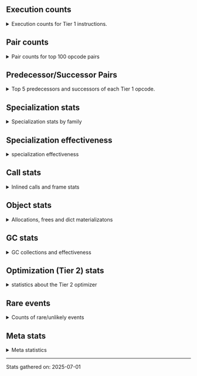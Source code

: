 ## Execution counts

<details>
<summary> Execution counts for Tier 1 instructions. </summary>


The "miss ratio" column shows the percentage of times the instruction
executed that it deoptimized. When this happens, the base unspecialized
instruction is not counted.

<table>
<thead>
<tr>
<th align="left">Name</th>
<th align="right">Base Count</th>
<th align="right">Head Count</th>
<th align="right">Change</th>
</tr>
</thead>
<tbody>
<tr>
<td align="left">NOT_TAKEN</td>
<td align="right">684,080</td>
<td align="right">1,743,820</td>
<td align="right">154.9%</td>
</tr>
<tr>
<td align="left">JUMP_FORWARD</td>
<td align="right">3,164,220</td>
<td align="right">731,820</td>
<td align="right">-76.9%</td>
</tr>
<tr>
<td align="left">UNARY_NOT</td>
<td align="right">4,115,980</td>
<td align="right">1,819,540</td>
<td align="right">-55.8%</td>
</tr>
<tr>
<td align="left">POP_TOP</td>
<td align="right">17,591,160</td>
<td align="right">8,952,660</td>
<td align="right">-49.1%</td>
</tr>
<tr>
<td align="left">CALL_ISINSTANCE</td>
<td align="right">4,673,940</td>
<td align="right">2,579,540</td>
<td align="right">-44.8%</td>
</tr>
<tr>
<td align="left">LOAD_GLOBAL_BUILTIN</td>
<td align="right">9,348,660</td>
<td align="right">5,159,860</td>
<td align="right">-44.8%</td>
</tr>
<tr>
<td align="left">LOAD_SUPER_ATTR_METHOD</td>
<td align="right">4,674,580</td>
<td align="right">2,580,180</td>
<td align="right">-44.8%</td>
</tr>
<tr>
<td align="left">COPY_FREE_VARS</td>
<td align="right">4,674,780</td>
<td align="right">2,580,320</td>
<td align="right">-44.8%</td>
</tr>
<tr>
<td align="left">LOAD_DEREF</td>
<td align="right">4,674,800</td>
<td align="right">2,580,400</td>
<td align="right">-44.8%</td>
</tr>
<tr>
<td align="left">LOAD_FAST</td>
<td align="right">5,930,240</td>
<td align="right">3,748,300</td>
<td align="right">-36.8%</td>
</tr>
<tr>
<td align="left">POP_JUMP_IF_TRUE</td>
<td align="right">6,144,900</td>
<td align="right">3,929,680</td>
<td align="right">-36.0%</td>
</tr>
<tr>
<td align="left">LOAD_ATTR_METHOD_WITH_VALUES</td>
<td align="right">31,853,320</td>
<td align="right">20,643,160</td>
<td align="right">-35.2%</td>
</tr>
<tr>
<td align="left">TO_BOOL_BOOL</td>
<td align="right">32,538,960</td>
<td align="right">21,319,140</td>
<td align="right">-34.5%</td>
</tr>
<tr>
<td align="left">LOAD_CONST</td>
<td align="right">30,465,860</td>
<td align="right">20,022,420</td>
<td align="right">-34.3%</td>
</tr>
<tr>
<td align="left">CALL_PY_EXACT_ARGS</td>
<td align="right">37,439,380</td>
<td align="right">24,648,140</td>
<td align="right">-34.2%</td>
</tr>
<tr>
<td align="left">RESUME_CHECK</td>
<td align="right">37,388,400</td>
<td align="right">24,625,800</td>
<td align="right">-34.1%</td>
</tr>
<tr>
<td align="left">LOAD_FAST_BORROW_LOAD_FAST_BORROW</td>
<td align="right">20,139,020</td>
<td align="right">13,314,360</td>
<td align="right">-33.9%</td>
</tr>
<tr>
<td align="left">LOAD_ATTR_INSTANCE_VALUE</td>
<td align="right">71,903,260</td>
<td align="right">50,410,240</td>
<td align="right">-29.9%</td>
</tr>
<tr>
<td align="left">COPY</td>
<td align="right">14,627,860</td>
<td align="right">10,325,300</td>
<td align="right">-29.4%</td>
</tr>
<tr>
<td align="left">POP_JUMP_IF_FALSE</td>
<td align="right">34,046,620</td>
<td align="right">24,200,920</td>
<td align="right">-28.9%</td>
</tr>
<tr>
<td align="left">LOAD_FAST_BORROW</td>
<td align="right">180,682,760</td>
<td align="right">128,945,580</td>
<td align="right">-28.6%</td>
</tr>
<tr>
<td align="left">JUMP_BACKWARD_JIT</td>
<td align="right">860,320</td>
<td align="right">1,106,060</td>
<td align="right">28.6%</td>
</tr>
<tr>
<td align="left">STORE_ATTR_INSTANCE_VALUE</td>
<td align="right">47,940,560</td>
<td align="right">34,987,820</td>
<td align="right">-27.0%</td>
</tr>
<tr>
<td align="left">POP_JUMP_IF_NOT_NONE</td>
<td align="right">20,897,480</td>
<td align="right">15,374,480</td>
<td align="right">-26.4%</td>
</tr>
<tr>
<td align="left">POP_JUMP_IF_NONE</td>
<td align="right">3,270,220</td>
<td align="right">2,507,500</td>
<td align="right">-23.3%</td>
</tr>
<tr>
<td align="left">STORE_FAST</td>
<td align="right">39,430,220</td>
<td align="right">30,284,560</td>
<td align="right">-23.2%</td>
</tr>
<tr>
<td align="left">LOAD_GLOBAL_MODULE</td>
<td align="right">22,055,700</td>
<td align="right">18,682,580</td>
<td align="right">-15.3%</td>
</tr>
<tr>
<td align="left">COMPARE_OP_INT</td>
<td align="right">8,719,300</td>
<td align="right">7,456,180</td>
<td align="right">-14.5%</td>
</tr>
<tr>
<td align="left">RETURN_VALUE</td>
<td align="right">52,472,340</td>
<td align="right">45,038,100</td>
<td align="right">-14.2%</td>
</tr>
<tr>
<td align="left">STORE_SUBSCR_LIST_INT</td>
<td align="right">361,260</td>
<td align="right">342,620</td>
<td align="right">-5.2%</td>
</tr>
<tr>
<td align="left">BINARY_OP_SUBSCR_LIST_INT</td>
<td align="right">5,105,360</td>
<td align="right">4,937,760</td>
<td align="right">-3.3%</td>
</tr>
<tr>
<td align="left">BINARY_OP_ADD_INT</td>
<td align="right">5,722,320</td>
<td align="right">5,536,080</td>
<td align="right">-3.3%</td>
</tr>
<tr>
<td align="left">LOAD_SMALL_INT</td>
<td align="right">12,387,820</td>
<td align="right">12,182,940</td>
<td align="right">-1.7%</td>
</tr>
<tr>
<td align="left">SWAP</td>
<td align="right">6,046,680</td>
<td align="right">5,962,880</td>
<td align="right">-1.4%</td>
</tr>
<tr>
<td align="left">BINARY_OP_SUBTRACT_INT</td>
<td align="right">1,560,540</td>
<td align="right">1,541,900</td>
<td align="right">-1.2%</td>
</tr>
<tr>
<td align="left">ENTER_EXECUTOR</td>
<td align="right">13,204,060</td>
<td align="right">13,345,360</td>
<td align="right">1.1%</td>
</tr>
<tr>
<td align="left">BINARY_OP_EXTEND</td>
<td align="right">1,798,880</td>
<td align="right">1,798,880</td>
<td align="right">0.0%</td>
</tr>
<tr>
<td align="left">NOP</td>
<td align="right">1,394,340</td>
<td align="right">1,394,340</td>
<td align="right">0.0%</td>
</tr>
<tr>
<td align="left">BINARY_OP</td>
<td align="right">1,202,120</td>
<td align="right">1,202,120</td>
<td align="right">0.0%</td>
</tr>
<tr>
<td align="left">FOR_ITER_RANGE</td>
<td align="right">361,500</td>
<td align="right">361,500</td>
<td align="right">0.0%</td>
</tr>
<tr>
<td align="left">POP_ITER</td>
<td align="right">279,480</td>
<td align="right">279,480</td>
<td align="right">0.0%</td>
</tr>
<tr>
<td align="left">GET_ITER</td>
<td align="right">279,420</td>
<td align="right">279,420</td>
<td align="right">0.0%</td>
</tr>
<tr>
<td align="left">LOAD_FAST_LOAD_FAST</td>
<td align="right">279,300</td>
<td align="right">279,300</td>
<td align="right">0.0%</td>
</tr>
<tr>
<td align="left">STORE_ATTR</td>
<td align="right">4,880</td>
<td align="right">4,880</td>
<td align="right">0.0%</td>
</tr>
<tr>
<td align="left">LOAD_ATTR</td>
<td align="right">4,100</td>
<td align="right">4,100</td>
<td align="right">0.0%</td>
</tr>
<tr>
<td align="left">LOAD_GLOBAL</td>
<td align="right">3,760</td>
<td align="right">3,760</td>
<td align="right">0.0%</td>
</tr>
<tr>
<td align="left">CALL</td>
<td align="right">3,560</td>
<td align="right">3,560</td>
<td align="right">0.0%</td>
</tr>
<tr>
<td align="left">EXIT_INIT_CHECK</td>
<td align="right">2,600</td>
<td align="right">2,600</td>
<td align="right">0.0%</td>
</tr>
<tr>
<td align="left">CALL_ALLOC_AND_ENTER_INIT</td>
<td align="right">2,600</td>
<td align="right">2,600</td>
<td align="right">0.0%</td>
</tr>
<tr>
<td align="left">BUILD_LIST</td>
<td align="right">960</td>
<td align="right">960</td>
<td align="right">0.0%</td>
</tr>
<tr>
<td align="left">RESUME</td>
<td align="right">860</td>
<td align="right">860</td>
<td align="right">0.0%</td>
</tr>
<tr>
<td align="left">TO_BOOL</td>
<td align="right">720</td>
<td align="right">720</td>
<td align="right">0.0%</td>
</tr>
<tr>
<td align="left">INTERPRETER_EXIT</td>
<td align="right">640</td>
<td align="right">640</td>
<td align="right">0.0%</td>
</tr>
<tr>
<td align="left">PUSH_NULL</td>
<td align="right">540</td>
<td align="right">540</td>
<td align="right">0.0%</td>
</tr>
<tr>
<td align="left">COMPARE_OP</td>
<td align="right">440</td>
<td align="right">440</td>
<td align="right">0.0%</td>
</tr>
<tr>
<td align="left">EXTENDED_ARG</td>
<td align="right">360</td>
<td align="right">360</td>
<td align="right">0.0%</td>
</tr>
<tr>
<td align="left">LOAD_SUPER_ATTR</td>
<td align="right">320</td>
<td align="right">320</td>
<td align="right">0.0%</td>
</tr>
<tr>
<td align="left">CALL_NON_PY_GENERAL</td>
<td align="right">300</td>
<td align="right">300</td>
<td align="right">0.0%</td>
</tr>
<tr>
<td align="left">FOR_ITER</td>
<td align="right">200</td>
<td align="right">200</td>
<td align="right">0.0%</td>
</tr>
<tr>
<td align="left">JUMP_BACKWARD</td>
<td align="right">140</td>
<td align="right">140</td>
<td align="right">0.0%</td>
</tr>
<tr>
<td align="left">CALL_BUILTIN_CLASS</td>
<td align="right">140</td>
<td align="right">140</td>
<td align="right">0.0%</td>
</tr>
<tr>
<td align="left">BUILD_TUPLE</td>
<td align="right">120</td>
<td align="right">120</td>
<td align="right">0.0%</td>
</tr>
<tr>
<td align="left">LOAD_ATTR_MODULE</td>
<td align="right">120</td>
<td align="right">120</td>
<td align="right">0.0%</td>
</tr>
<tr>
<td align="left">STORE_SUBSCR</td>
<td align="right">80</td>
<td align="right">80</td>
<td align="right">0.0%</td>
</tr>
<tr>
<td align="left">LOAD_ATTR_METHOD_NO_DICT</td>
<td align="right">80</td>
<td align="right">80</td>
<td align="right">0.0%</td>
</tr>
<tr>
<td align="left">CALL_FUNCTION_EX</td>
<td align="right">60</td>
<td align="right">60</td>
<td align="right">0.0%</td>
</tr>
<tr>
<td align="left">MAKE_FUNCTION</td>
<td align="right">60</td>
<td align="right">60</td>
<td align="right">0.0%</td>
</tr>
<tr>
<td align="left">IS_OP</td>
<td align="right">60</td>
<td align="right">60</td>
<td align="right">0.0%</td>
</tr>
<tr>
<td align="left">MAKE_CELL</td>
<td align="right">60</td>
<td align="right">60</td>
<td align="right">0.0%</td>
</tr>
<tr>
<td align="left">SET_FUNCTION_ATTRIBUTE</td>
<td align="right">60</td>
<td align="right">60</td>
<td align="right">0.0%</td>
</tr>
<tr>
<td align="left">STORE_DEREF</td>
<td align="right">60</td>
<td align="right">60</td>
<td align="right">0.0%</td>
</tr>
<tr>
<td align="left">STORE_FAST_STORE_FAST</td>
<td align="right">60</td>
<td align="right">60</td>
<td align="right">0.0%</td>
</tr>
<tr>
<td align="left">UNPACK_SEQUENCE</td>
<td align="right">40</td>
<td align="right">40</td>
<td align="right">0.0%</td>
</tr>
<tr>
<td align="left">BINARY_OP_SUBSCR_TUPLE_INT</td>
<td align="right">40</td>
<td align="right">40</td>
<td align="right">0.0%</td>
</tr>
<tr>
<td align="left">BINARY_OP_SUBTRACT_FLOAT</td>
<td align="right">40</td>
<td align="right">40</td>
<td align="right">0.0%</td>
</tr>
<tr>
<td align="left">CALL_METHOD_DESCRIPTOR_NOARGS</td>
<td align="right">40</td>
<td align="right">40</td>
<td align="right">0.0%</td>
</tr>
<tr>
<td align="left">CALL_METHOD_DESCRIPTOR_O</td>
<td align="right">40</td>
<td align="right">40</td>
<td align="right">0.0%</td>
</tr>
<tr>
<td align="left">CALL_PY_GENERAL</td>
<td align="right">40</td>
<td align="right">40</td>
<td align="right">0.0%</td>
</tr>
<tr>
<td align="left">UNPACK_SEQUENCE_TWO_TUPLE</td>
<td align="right">40</td>
<td align="right">40</td>
<td align="right">0.0%</td>
</tr>
</tbody>
</table>


</details>

## Pair counts

<details>
<summary> Pair counts for top 100 opcode pairs </summary>


Pairs of specialized operations that deoptimize and are then followed by
the corresponding unspecialized instruction are not counted as pairs.

Not included in comparative output.


</details>

## Predecessor/Successor Pairs

<details>
<summary> Top 5 predecessors and successors of each Tier 1 opcode. </summary>


This does not include the unspecialized instructions that occur after a
specialized instruction deoptimizes.

Not included in comparative output.


</details>

## Specialization stats

<details>
<summary> Specialization stats by family </summary>

### BINARY_OP

<details>
<summary> specialization stats for BINARY_OP family </summary>

<table>
<thead>
<tr>
<th align="left">Kind</th>
<th align="right">Base Count</th>
<th align="right">Base Ratio</th>
<th align="right">Head Count</th>
<th align="right">Head Ratio</th>
<th align="right">Change</th>
</tr>
</thead>
<tbody>
<tr>
<td align="left">
deferred
<details>
<summary>ⓘ</summary>

Lists the number of "deferred" (i.e. not specialized) instructions executed.
</details>
</td>
<td align="right">1,201,100</td>
<td align="right">5.3%</td>
<td align="right">1,201,100</td>
<td align="right">5.3%</td>
<td align="right">0.0%</td>
</tr>
<tr>
<td align="left">
hit
<details>
<summary>ⓘ</summary>

Specialized instructions that complete.
</details>
</td>
<td align="right">21,581,580</td>
<td align="right">94.7%</td>
<td align="right">21,581,580</td>
<td align="right">94.7%</td>
<td align="right">0.0%</td>
</tr>
</tbody>
</table>

<table>
<thead>
<tr>
<th align="left">Success</th>
<th align="right">Base Count</th>
<th align="right">Base Ratio</th>
<th align="right">Head Count</th>
<th align="right">Head Ratio</th>
<th align="right">Change</th>
</tr>
</thead>
<tbody>
<tr>
<td align="left">Success</td>
<td align="right">260</td>
<td align="right">25.5%</td>
<td align="right">260</td>
<td align="right">25.5%</td>
<td align="right">0.0%</td>
</tr>
<tr>
<td align="left">Failure</td>
<td align="right">760</td>
<td align="right">74.5%</td>
<td align="right">760</td>
<td align="right">74.5%</td>
<td align="right">0.0%</td>
</tr>
</tbody>
</table>

<table>
<thead>
<tr>
<th align="left">Failure kind</th>
<th align="right">Base Count</th>
<th align="right">Base Ratio</th>
<th align="right">Head Count</th>
<th align="right">Head Ratio</th>
<th align="right">Change</th>
</tr>
</thead>
<tbody>
<tr>
<td align="left">floor divide</td>
<td align="right">680</td>
<td align="right">89.5%</td>
<td align="right">680</td>
<td align="right">89.5%</td>
<td align="right">0.0%</td>
</tr>
<tr>
<td align="left">multiply different types</td>
<td align="right">80</td>
<td align="right">10.5%</td>
<td align="right">80</td>
<td align="right">10.5%</td>
<td align="right">0.0%</td>
</tr>
</tbody>
</table>


</details>

### CALL

<details>
<summary> specialization stats for CALL family </summary>

<table>
<thead>
<tr>
<th align="left">Kind</th>
<th align="right">Base Count</th>
<th align="right">Base Ratio</th>
<th align="right">Head Count</th>
<th align="right">Head Ratio</th>
<th align="right">Change</th>
</tr>
</thead>
<tbody>
<tr>
<td align="left">
miss
<details>
<summary>ⓘ</summary>

Specialized instructions that deopt.
</details>
</td>
<td align="right">2,888,780</td>
<td align="right">3.9%</td>
<td align="right">1,377,220</td>
<td align="right">1.9%</td>
<td align="right">-52.3%</td>
</tr>
<tr>
<td align="left">
deferred
<details>
<summary>ⓘ</summary>

Lists the number of "deferred" (i.e. not specialized) instructions executed.
</details>
</td>
<td align="right">2,836,060</td>
<td align="right">3.9%</td>
<td align="right">1,353,020</td>
<td align="right">1.8%</td>
<td align="right">-52.3%</td>
</tr>
<tr>
<td align="left">
hit
<details>
<summary>ⓘ</summary>

Specialized instructions that complete.
</details>
</td>
<td align="right">70,712,380</td>
<td align="right">96.1%</td>
<td align="right">72,195,420</td>
<td align="right">98.1%</td>
<td align="right">2.1%</td>
</tr>
</tbody>
</table>

<table>
<thead>
<tr>
<th align="left">Success</th>
<th align="right">Base Count</th>
<th align="right">Base Ratio</th>
<th align="right">Head Count</th>
<th align="right">Head Ratio</th>
<th align="right">Change</th>
</tr>
</thead>
<tbody>
<tr>
<td align="left">Success</td>
<td align="right">56,280</td>
<td align="right">100.0%</td>
<td align="right">27,760</td>
<td align="right">100.0%</td>
<td align="right">-50.7%</td>
</tr>
<tr>
<td align="left">Failure</td>
<td align="right">0</td>
<td align="right">0.0%</td>
<td align="right">0</td>
<td align="right">0.0%</td>
<td align="right"></td>
</tr>
</tbody>
</table>


</details>

### COMPARE_OP

<details>
<summary> specialization stats for COMPARE_OP family </summary>

<table>
<thead>
<tr>
<th align="left">Kind</th>
<th align="right">Base Count</th>
<th align="right">Base Ratio</th>
<th align="right">Head Count</th>
<th align="right">Head Ratio</th>
<th align="right">Change</th>
</tr>
</thead>
<tbody>
<tr>
<td align="left">
deferred
<details>
<summary>ⓘ</summary>

Lists the number of "deferred" (i.e. not specialized) instructions executed.
</details>
</td>
<td align="right">220</td>
<td align="right">0.0%</td>
<td align="right">220</td>
<td align="right">0.0%</td>
<td align="right">0.0%</td>
</tr>
<tr>
<td align="left">
hit
<details>
<summary>ⓘ</summary>

Specialized instructions that complete.
</details>
</td>
<td align="right">10,599,560</td>
<td align="right">100.0%</td>
<td align="right">10,599,560</td>
<td align="right">100.0%</td>
<td align="right">0.0%</td>
</tr>
</tbody>
</table>

<table>
<thead>
<tr>
<th align="left">Success</th>
<th align="right">Base Count</th>
<th align="right">Base Ratio</th>
<th align="right">Head Count</th>
<th align="right">Head Ratio</th>
<th align="right">Change</th>
</tr>
</thead>
<tbody>
<tr>
<td align="left">Success</td>
<td align="right">220</td>
<td align="right">100.0%</td>
<td align="right">220</td>
<td align="right">100.0%</td>
<td align="right">0.0%</td>
</tr>
<tr>
<td align="left">Failure</td>
<td align="right">0</td>
<td align="right">0.0%</td>
<td align="right">0</td>
<td align="right">0.0%</td>
<td align="right"></td>
</tr>
</tbody>
</table>


</details>

### FOR_ITER

<details>
<summary> specialization stats for FOR_ITER family </summary>

<table>
<thead>
<tr>
<th align="left">Kind</th>
<th align="right">Base Count</th>
<th align="right">Base Ratio</th>
<th align="right">Head Count</th>
<th align="right">Head Ratio</th>
<th align="right">Change</th>
</tr>
</thead>
<tbody>
<tr>
<td align="left">
deferred
<details>
<summary>ⓘ</summary>

Lists the number of "deferred" (i.e. not specialized) instructions executed.
</details>
</td>
<td align="right">120</td>
<td align="right">0.0%</td>
<td align="right">120</td>
<td align="right">0.0%</td>
<td align="right">0.0%</td>
</tr>
<tr>
<td align="left">
hit
<details>
<summary>ⓘ</summary>

Specialized instructions that complete.
</details>
</td>
<td align="right">361,500</td>
<td align="right">99.9%</td>
<td align="right">361,500</td>
<td align="right">99.9%</td>
<td align="right">0.0%</td>
</tr>
</tbody>
</table>

<table>
<thead>
<tr>
<th align="left">Success</th>
<th align="right">Base Count</th>
<th align="right">Base Ratio</th>
<th align="right">Head Count</th>
<th align="right">Head Ratio</th>
<th align="right">Change</th>
</tr>
</thead>
<tbody>
<tr>
<td align="left">Success</td>
<td align="right">60</td>
<td align="right">75.0%</td>
<td align="right">60</td>
<td align="right">75.0%</td>
<td align="right">0.0%</td>
</tr>
<tr>
<td align="left">Failure</td>
<td align="right">20</td>
<td align="right">25.0%</td>
<td align="right">20</td>
<td align="right">25.0%</td>
<td align="right">0.0%</td>
</tr>
</tbody>
</table>

<table>
<thead>
<tr>
<th align="left">Failure kind</th>
<th align="right">Base Count</th>
<th align="right">Base Ratio</th>
<th align="right">Head Count</th>
<th align="right">Head Ratio</th>
<th align="right">Change</th>
</tr>
</thead>
<tbody>
<tr>
<td align="left">dict values</td>
<td align="right">20</td>
<td align="right">100.0%</td>
<td align="right">20</td>
<td align="right">100.0%</td>
<td align="right">0.0%</td>
</tr>
</tbody>
</table>


</details>

### GET_ITER

<details>
<summary> specialization stats for GET_ITER family </summary>

<table>
<thead>
<tr>
<th align="left">Failure kind</th>
<th align="right">Base Count</th>
<th align="right">Base Ratio</th>
<th align="right">Head Count</th>
<th align="right">Head Ratio</th>
<th align="right">Change</th>
</tr>
</thead>
<tbody>
<tr>
<td align="left">other</td>
<td align="right">279,420</td>
<td align="right">279,420 / 0 !!</td>
<td align="right">279,420</td>
<td align="right">279,420 / 0 !!</td>
<td align="right">0.0%</td>
</tr>
</tbody>
</table>


</details>

### LOAD_ATTR

<details>
<summary> specialization stats for LOAD_ATTR family </summary>

<table>
<thead>
<tr>
<th align="left">Kind</th>
<th align="right">Base Count</th>
<th align="right">Base Ratio</th>
<th align="right">Head Count</th>
<th align="right">Head Ratio</th>
<th align="right">Change</th>
</tr>
</thead>
<tbody>
<tr>
<td align="left">
miss
<details>
<summary>ⓘ</summary>

Specialized instructions that deopt.
</details>
</td>
<td align="right">29,081,840</td>
<td align="right">19.2%</td>
<td align="right">16,333,880</td>
<td align="right">11.7%</td>
<td align="right">-43.8%</td>
</tr>
<tr>
<td align="left">
hit
<details>
<summary>ⓘ</summary>

Specialized instructions that complete.
</details>
</td>
<td align="right">122,223,580</td>
<td align="right">80.8%</td>
<td align="right">123,076,900</td>
<td align="right">88.3%</td>
<td align="right">0.7%</td>
</tr>
<tr>
<td align="left">
deferred
<details>
<summary>ⓘ</summary>

Lists the number of "deferred" (i.e. not specialized) instructions executed.
</details>
</td>
<td align="right">2,080</td>
<td align="right">0.0%</td>
<td align="right">2,080</td>
<td align="right">0.0%</td>
<td align="right">0.0%</td>
</tr>
</tbody>
</table>

<table>
<thead>
<tr>
<th align="left">Success</th>
<th align="right">Base Count</th>
<th align="right">Base Ratio</th>
<th align="right">Head Count</th>
<th align="right">Head Ratio</th>
<th align="right">Change</th>
</tr>
</thead>
<tbody>
<tr>
<td align="left">Success</td>
<td align="right">550,520</td>
<td align="right">100.0%</td>
<td align="right">310,020</td>
<td align="right">100.0%</td>
<td align="right">-43.7%</td>
</tr>
<tr>
<td align="left">Failure</td>
<td align="right">20</td>
<td align="right">0.0%</td>
<td align="right">20</td>
<td align="right">0.0%</td>
<td align="right">0.0%</td>
</tr>
</tbody>
</table>


</details>

### LOAD_GLOBAL

<details>
<summary> specialization stats for LOAD_GLOBAL family </summary>

<table>
<thead>
<tr>
<th align="left">Kind</th>
<th align="right">Base Count</th>
<th align="right">Base Ratio</th>
<th align="right">Head Count</th>
<th align="right">Head Ratio</th>
<th align="right">Change</th>
</tr>
</thead>
<tbody>
<tr>
<td align="left">
hit
<details>
<summary>ⓘ</summary>

Specialized instructions that complete.
</details>
</td>
<td align="right">31,404,360</td>
<td align="right">100.0%</td>
<td align="right">23,842,440</td>
<td align="right">100.0%</td>
<td align="right">-24.1%</td>
</tr>
<tr>
<td align="left">
deferred
<details>
<summary>ⓘ</summary>

Lists the number of "deferred" (i.e. not specialized) instructions executed.
</details>
</td>
<td align="right">1,880</td>
<td align="right">0.0%</td>
<td align="right">1,880</td>
<td align="right">0.0%</td>
<td align="right">0.0%</td>
</tr>
</tbody>
</table>

<table>
<thead>
<tr>
<th align="left">Success</th>
<th align="right">Base Count</th>
<th align="right">Base Ratio</th>
<th align="right">Head Count</th>
<th align="right">Head Ratio</th>
<th align="right">Change</th>
</tr>
</thead>
<tbody>
<tr>
<td align="left">Success</td>
<td align="right">1,880</td>
<td align="right">100.0%</td>
<td align="right">1,880</td>
<td align="right">100.0%</td>
<td align="right">0.0%</td>
</tr>
<tr>
<td align="left">Failure</td>
<td align="right">0</td>
<td align="right">0.0%</td>
<td align="right">0</td>
<td align="right">0.0%</td>
<td align="right"></td>
</tr>
</tbody>
</table>


</details>

### LOAD_SUPER_ATTR

<details>
<summary> specialization stats for LOAD_SUPER_ATTR family </summary>

<table>
<thead>
<tr>
<th align="left">Kind</th>
<th align="right">Base Count</th>
<th align="right">Base Ratio</th>
<th align="right">Head Count</th>
<th align="right">Head Ratio</th>
<th align="right">Change</th>
</tr>
</thead>
<tbody>
<tr>
<td align="left">
deferred
<details>
<summary>ⓘ</summary>

Lists the number of "deferred" (i.e. not specialized) instructions executed.
</details>
</td>
<td align="right">160</td>
<td align="right">0.0%</td>
<td align="right">160</td>
<td align="right">0.0%</td>
<td align="right">0.0%</td>
</tr>
<tr>
<td align="left">
hit
<details>
<summary>ⓘ</summary>

Specialized instructions that complete.
</details>
</td>
<td align="right">7,895,360</td>
<td align="right">100.0%</td>
<td align="right">7,895,360</td>
<td align="right">100.0%</td>
<td align="right">0.0%</td>
</tr>
</tbody>
</table>

<table>
<thead>
<tr>
<th align="left">Success</th>
<th align="right">Base Count</th>
<th align="right">Base Ratio</th>
<th align="right">Head Count</th>
<th align="right">Head Ratio</th>
<th align="right">Change</th>
</tr>
</thead>
<tbody>
<tr>
<td align="left">Success</td>
<td align="right">160</td>
<td align="right">100.0%</td>
<td align="right">160</td>
<td align="right">100.0%</td>
<td align="right">0.0%</td>
</tr>
<tr>
<td align="left">Failure</td>
<td align="right">0</td>
<td align="right">0.0%</td>
<td align="right">0</td>
<td align="right">0.0%</td>
<td align="right"></td>
</tr>
</tbody>
</table>


</details>

### STORE_ATTR

<details>
<summary> specialization stats for STORE_ATTR family </summary>

<table>
<thead>
<tr>
<th align="left">Kind</th>
<th align="right">Base Count</th>
<th align="right">Base Ratio</th>
<th align="right">Head Count</th>
<th align="right">Head Ratio</th>
<th align="right">Change</th>
</tr>
</thead>
<tbody>
<tr>
<td align="left">
miss
<details>
<summary>ⓘ</summary>

Specialized instructions that deopt.
</details>
</td>
<td align="right">9,382,540</td>
<td align="right">17.8%</td>
<td align="right">4,753,660</td>
<td align="right">9.0%</td>
<td align="right">-49.3%</td>
</tr>
<tr>
<td align="left">
hit
<details>
<summary>ⓘ</summary>

Specialized instructions that complete.
</details>
</td>
<td align="right">43,274,720</td>
<td align="right">82.2%</td>
<td align="right">47,816,280</td>
<td align="right">90.9%</td>
<td align="right">10.5%</td>
</tr>
<tr>
<td align="left">
deferred
<details>
<summary>ⓘ</summary>

Lists the number of "deferred" (i.e. not specialized) instructions executed.
</details>
</td>
<td align="right">3,160</td>
<td align="right">0.0%</td>
<td align="right">3,160</td>
<td align="right">0.0%</td>
<td align="right">0.0%</td>
</tr>
</tbody>
</table>

<table>
<thead>
<tr>
<th align="left">Success</th>
<th align="right">Base Count</th>
<th align="right">Base Ratio</th>
<th align="right">Head Count</th>
<th align="right">Head Ratio</th>
<th align="right">Change</th>
</tr>
</thead>
<tbody>
<tr>
<td align="left">Success</td>
<td align="right">178,220</td>
<td align="right">99.8%</td>
<td align="right">90,900</td>
<td align="right">99.6%</td>
<td align="right">-49.0%</td>
</tr>
<tr>
<td align="left">Failure</td>
<td align="right">360</td>
<td align="right">0.2%</td>
<td align="right">360</td>
<td align="right">0.4%</td>
<td align="right">0.0%</td>
</tr>
</tbody>
</table>

<table>
<thead>
<tr>
<th align="left">Failure kind</th>
<th align="right">Base Count</th>
<th align="right">Base Ratio</th>
<th align="right">Head Count</th>
<th align="right">Head Ratio</th>
<th align="right">Change</th>
</tr>
</thead>
<tbody>
<tr>
<td align="left">not in keys</td>
<td align="right">360</td>
<td align="right">100.0%</td>
<td align="right">360</td>
<td align="right">100.0%</td>
<td align="right">0.0%</td>
</tr>
</tbody>
</table>


</details>

### STORE_SUBSCR

<details>
<summary> specialization stats for STORE_SUBSCR family </summary>

<table>
<thead>
<tr>
<th align="left">Kind</th>
<th align="right">Base Count</th>
<th align="right">Base Ratio</th>
<th align="right">Head Count</th>
<th align="right">Head Ratio</th>
<th align="right">Change</th>
</tr>
</thead>
<tbody>
<tr>
<td align="left">
deferred
<details>
<summary>ⓘ</summary>

Lists the number of "deferred" (i.e. not specialized) instructions executed.
</details>
</td>
<td align="right">40</td>
<td align="right">0.0%</td>
<td align="right">40</td>
<td align="right">0.0%</td>
<td align="right">0.0%</td>
</tr>
<tr>
<td align="left">
hit
<details>
<summary>ⓘ</summary>

Specialized instructions that complete.
</details>
</td>
<td align="right">1,117,640</td>
<td align="right">100.0%</td>
<td align="right">1,117,640</td>
<td align="right">100.0%</td>
<td align="right">0.0%</td>
</tr>
</tbody>
</table>

<table>
<thead>
<tr>
<th align="left">Success</th>
<th align="right">Base Count</th>
<th align="right">Base Ratio</th>
<th align="right">Head Count</th>
<th align="right">Head Ratio</th>
<th align="right">Change</th>
</tr>
</thead>
<tbody>
<tr>
<td align="left">Success</td>
<td align="right">40</td>
<td align="right">100.0%</td>
<td align="right">40</td>
<td align="right">100.0%</td>
<td align="right">0.0%</td>
</tr>
<tr>
<td align="left">Failure</td>
<td align="right">0</td>
<td align="right">0.0%</td>
<td align="right">0</td>
<td align="right">0.0%</td>
<td align="right"></td>
</tr>
</tbody>
</table>


</details>

### TO_BOOL

<details>
<summary> specialization stats for TO_BOOL family </summary>

<table>
<thead>
<tr>
<th align="left">Kind</th>
<th align="right">Base Count</th>
<th align="right">Base Ratio</th>
<th align="right">Head Count</th>
<th align="right">Head Ratio</th>
<th align="right">Change</th>
</tr>
</thead>
<tbody>
<tr>
<td align="left">
hit
<details>
<summary>ⓘ</summary>

Specialized instructions that complete.
</details>
</td>
<td align="right">67,723,000</td>
<td align="right">100.0%</td>
<td align="right">63,087,440</td>
<td align="right">100.0%</td>
<td align="right">-6.8%</td>
</tr>
<tr>
<td align="left">
deferred
<details>
<summary>ⓘ</summary>

Lists the number of "deferred" (i.e. not specialized) instructions executed.
</details>
</td>
<td align="right">380</td>
<td align="right">0.0%</td>
<td align="right">380</td>
<td align="right">0.0%</td>
<td align="right">0.0%</td>
</tr>
</tbody>
</table>

<table>
<thead>
<tr>
<th align="left">Success</th>
<th align="right">Base Count</th>
<th align="right">Base Ratio</th>
<th align="right">Head Count</th>
<th align="right">Head Ratio</th>
<th align="right">Change</th>
</tr>
</thead>
<tbody>
<tr>
<td align="left">Success</td>
<td align="right">320</td>
<td align="right">94.1%</td>
<td align="right">320</td>
<td align="right">94.1%</td>
<td align="right">0.0%</td>
</tr>
<tr>
<td align="left">Failure</td>
<td align="right">20</td>
<td align="right">5.9%</td>
<td align="right">20</td>
<td align="right">5.9%</td>
<td align="right">0.0%</td>
</tr>
</tbody>
</table>

<table>
<thead>
<tr>
<th align="left">Failure kind</th>
<th align="right">Base Count</th>
<th align="right">Base Ratio</th>
<th align="right">Head Count</th>
<th align="right">Head Ratio</th>
<th align="right">Change</th>
</tr>
</thead>
<tbody>
<tr>
<td align="left">sequence</td>
<td align="right">20</td>
<td align="right">100.0%</td>
<td align="right">20</td>
<td align="right">100.0%</td>
<td align="right">0.0%</td>
</tr>
</tbody>
</table>


</details>

### UNPACK_SEQUENCE

<details>
<summary> specialization stats for UNPACK_SEQUENCE family </summary>

<table>
<thead>
<tr>
<th align="left">Kind</th>
<th align="right">Base Count</th>
<th align="right">Base Ratio</th>
<th align="right">Head Count</th>
<th align="right">Head Ratio</th>
<th align="right">Change</th>
</tr>
</thead>
<tbody>
<tr>
<td align="left">
deferred
<details>
<summary>ⓘ</summary>

Lists the number of "deferred" (i.e. not specialized) instructions executed.
</details>
</td>
<td align="right">20</td>
<td align="right">25.0%</td>
<td align="right">20</td>
<td align="right">25.0%</td>
<td align="right">0.0%</td>
</tr>
<tr>
<td align="left">
hit
<details>
<summary>ⓘ</summary>

Specialized instructions that complete.
</details>
</td>
<td align="right">40</td>
<td align="right">50.0%</td>
<td align="right">40</td>
<td align="right">50.0%</td>
<td align="right">0.0%</td>
</tr>
</tbody>
</table>

<table>
<thead>
<tr>
<th align="left">Success</th>
<th align="right">Base Count</th>
<th align="right">Base Ratio</th>
<th align="right">Head Count</th>
<th align="right">Head Ratio</th>
<th align="right">Change</th>
</tr>
</thead>
<tbody>
<tr>
<td align="left">Success</td>
<td align="right">20</td>
<td align="right">100.0%</td>
<td align="right">20</td>
<td align="right">100.0%</td>
<td align="right">0.0%</td>
</tr>
<tr>
<td align="left">Failure</td>
<td align="right">0</td>
<td align="right">0.0%</td>
<td align="right">0</td>
<td align="right">0.0%</td>
<td align="right"></td>
</tr>
</tbody>
</table>


</details>


</details>

## Specialization effectiveness

<details>
<summary> specialization effectiveness </summary>


All entries are execution counts. Should add up to the total number of
Tier 1 instructions executed.

<table>
<thead>
<tr>
<th align="left">Instructions</th>
<th align="right">Base Count</th>
<th align="right">Base Ratio</th>
<th align="right">Head Count</th>
<th align="right">Head Ratio</th>
<th align="right">Change</th>
</tr>
</thead>
<tbody>
<tr>
<td align="left">
Specialized misses
<details>
<summary>ⓘ</summary>

Specialized instructions, e.g. `LOAD_ATTR_MODULE` that deopt.
</details>
</td>
<td align="right">41,353,320</td>
<td align="right">5.2%</td>
<td align="right">22,464,980</td>
<td align="right">3.9%</td>
<td align="right">-45.7%</td>
</tr>
<tr>
<td align="left">
Specialized hits
<details>
<summary>ⓘ</summary>

Specialized instructions, e.g. `LOAD_ATTR_MODULE` that complete.
</details>
</td>
<td align="right">282,956,400</td>
<td align="right">35.3%</td>
<td align="right">206,255,940</td>
<td align="right">35.6%</td>
<td align="right">-27.1%</td>
</tr>
<tr>
<td align="left">
Basic
<details>
<summary>ⓘ</summary>

Instructions that are not and cannot be specialized, e.g. `LOAD_FAST`.
</details>
</td>
<td align="right">476,610,860</td>
<td align="right">59.4%</td>
<td align="right">349,550,700</td>
<td align="right">60.3%</td>
<td align="right">-26.7%</td>
</tr>
<tr>
<td align="left">
Not specialized
<details>
<summary>ⓘ</summary>

Instructions that could be specialized but aren't, e.g. `LOAD_ATTR`, `BINARY_SLICE`.
</details>
</td>
<td align="right">1,499,640</td>
<td align="right">0.2%</td>
<td align="right">1,499,640</td>
<td align="right">0.3%</td>
<td align="right">0.0%</td>
</tr>
</tbody>
</table>

### Deferred by instruction

<details>
<summary> Breakdown of deferred (not specialized) instruction counts by family </summary>

<table>
<thead>
<tr>
<th align="left">Name</th>
<th align="right">Base Count</th>
<th align="right">Base Ratio</th>
<th align="right">Head Count</th>
<th align="right">Head Ratio</th>
<th align="right">Change</th>
</tr>
</thead>
<tbody>
<tr>
<td align="left">CALL</td>
<td align="right">2,836,060</td>
<td align="right">70.1%</td>
<td align="right">1,353,020</td>
<td align="right">52.8%</td>
<td align="right">-52.3%</td>
</tr>
<tr>
<td align="left">BINARY_OP</td>
<td align="right">1,201,100</td>
<td align="right">29.7%</td>
<td align="right">1,201,100</td>
<td align="right">46.9%</td>
<td align="right">0.0%</td>
</tr>
<tr>
<td align="left">STORE_ATTR</td>
<td align="right">3,160</td>
<td align="right">0.1%</td>
<td align="right">3,160</td>
<td align="right">0.1%</td>
<td align="right">0.0%</td>
</tr>
<tr>
<td align="left">LOAD_ATTR</td>
<td align="right">2,080</td>
<td align="right">0.1%</td>
<td align="right">2,080</td>
<td align="right">0.1%</td>
<td align="right">0.0%</td>
</tr>
<tr>
<td align="left">LOAD_GLOBAL</td>
<td align="right">1,880</td>
<td align="right">0.0%</td>
<td align="right">1,880</td>
<td align="right">0.1%</td>
<td align="right">0.0%</td>
</tr>
<tr>
<td align="left">TO_BOOL</td>
<td align="right">380</td>
<td align="right">0.0%</td>
<td align="right">380</td>
<td align="right">0.0%</td>
<td align="right">0.0%</td>
</tr>
<tr>
<td align="left">COMPARE_OP</td>
<td align="right">220</td>
<td align="right">0.0%</td>
<td align="right">220</td>
<td align="right">0.0%</td>
<td align="right">0.0%</td>
</tr>
<tr>
<td align="left">LOAD_SUPER_ATTR</td>
<td align="right">160</td>
<td align="right">0.0%</td>
<td align="right">160</td>
<td align="right">0.0%</td>
<td align="right">0.0%</td>
</tr>
<tr>
<td align="left">FOR_ITER</td>
<td align="right">120</td>
<td align="right">0.0%</td>
<td align="right">120</td>
<td align="right">0.0%</td>
<td align="right">0.0%</td>
</tr>
<tr>
<td align="left">STORE_SUBSCR</td>
<td align="right">40</td>
<td align="right">0.0%</td>
<td align="right">40</td>
<td align="right">0.0%</td>
<td align="right">0.0%</td>
</tr>
</tbody>
</table>


</details>

### Misses by instruction

<details>
<summary> Breakdown of misses (specialized deopts) instruction counts by family </summary>

<table>
<thead>
<tr>
<th align="left">Name</th>
<th align="right">Base Count</th>
<th align="right">Base Ratio</th>
<th align="right">Head Count</th>
<th align="right">Head Ratio</th>
<th align="right">Change</th>
</tr>
</thead>
<tbody>
<tr>
<td align="left">CALL_PY_EXACT_ARGS</td>
<td align="right">2,888,780</td>
<td align="right">7.0%</td>
<td align="right">1,377,220</td>
<td align="right">6.1%</td>
<td align="right">-52.3%</td>
</tr>
<tr>
<td align="left">STORE_ATTR_INSTANCE_VALUE</td>
<td align="right">9,382,540</td>
<td align="right">22.7%</td>
<td align="right">4,753,660</td>
<td align="right">21.2%</td>
<td align="right">-49.3%</td>
</tr>
<tr>
<td align="left">LOAD_ATTR_INSTANCE_VALUE</td>
<td align="right">18,259,620</td>
<td align="right">44.2%</td>
<td align="right">10,173,000</td>
<td align="right">45.3%</td>
<td align="right">-44.3%</td>
</tr>
<tr>
<td align="left">LOAD_ATTR_METHOD_WITH_VALUES</td>
<td align="right">10,822,220</td>
<td align="right">26.2%</td>
<td align="right">6,160,880</td>
<td align="right">27.4%</td>
<td align="right">-43.1%</td>
</tr>
<tr>
<td align="left">RESUME</td>
<td align="right">160</td>
<td align="right">0.0%</td>
<td align="right">220</td>
<td align="right">0.0%</td>
<td align="right">37.5%</td>
</tr>
<tr>
<td align="left">RESUME_CHECK</td>
<td align="right">160</td>
<td align="right">0.0%</td>
<td align="right">220</td>
<td align="right">0.0%</td>
<td align="right">37.5%</td>
</tr>
<tr>
<td align="left">CACHE</td>
<td align="right">0</td>
<td align="right">0.0%</td>
<td align="right">0</td>
<td align="right">0.0%</td>
<td align="right"></td>
</tr>
<tr>
<td align="left">CALL_FUNCTION_EX</td>
<td align="right">0</td>
<td align="right">0.0%</td>
<td align="right">0</td>
<td align="right">0.0%</td>
<td align="right"></td>
</tr>
<tr>
<td align="left">EXIT_INIT_CHECK</td>
<td align="right">0</td>
<td align="right">0.0%</td>
<td align="right">0</td>
<td align="right">0.0%</td>
<td align="right"></td>
</tr>
<tr>
<td align="left">INTERPRETER_EXIT</td>
<td align="right">0</td>
<td align="right">0.0%</td>
<td align="right">0</td>
<td align="right">0.0%</td>
<td align="right"></td>
</tr>
</tbody>
</table>


</details>


</details>

## Call stats

<details>
<summary> Inlined calls and frame stats </summary>


This shows what fraction of calls to Python functions are inlined (i.e.
not having a call at the C level) and for those that are not, where the
call comes from.  The various categories overlap.

Also includes the count of frame objects created.

<table>
<thead>
<tr>
<th align="left"></th>
<th align="right">Base Count</th>
<th align="right">Base Ratio</th>
<th align="right">Head Count</th>
<th align="right">Head Ratio</th>
<th align="right">Change</th>
</tr>
</thead>
<tbody>
<tr>
<td align="left">Calls to PyEval_EvalDefault</td>
<td align="right">700</td>
<td align="right">0.0%</td>
<td align="right">700</td>
<td align="right">0.0%</td>
<td align="right">0.0%</td>
</tr>
<tr>
<td align="left">Calls to Python functions inlined</td>
<td align="right">65,652,740</td>
<td align="right">100.0%</td>
<td align="right">65,652,740</td>
<td align="right">100.0%</td>
<td align="right">0.0%</td>
</tr>
<tr>
<td align="left">Calls via PyEval_EvalFrame (total)</td>
<td align="right">700</td>
<td align="right">0.0%</td>
<td align="right">700</td>
<td align="right">0.0%</td>
<td align="right">0.0%</td>
</tr>
<tr>
<td align="left">Calls via PyEval_EvalFrame (vector)</td>
<td align="right">700</td>
<td align="right">0.0%</td>
<td align="right">700</td>
<td align="right">0.0%</td>
<td align="right">0.0%</td>
</tr>
<tr>
<td align="left">Calls via PyEval_EvalFrame (generator)</td>
<td align="right">0</td>
<td align="right">0.0%</td>
<td align="right">0</td>
<td align="right">0.0%</td>
<td align="right"></td>
</tr>
<tr>
<td align="left">Calls via PyEval_EvalFrame (legacy)</td>
<td align="right">0</td>
<td align="right">0.0%</td>
<td align="right">0</td>
<td align="right">0.0%</td>
<td align="right"></td>
</tr>
<tr>
<td align="left">Calls via PyEval_EvalFrame (function vectorcall)</td>
<td align="right">700</td>
<td align="right">0.0%</td>
<td align="right">700</td>
<td align="right">0.0%</td>
<td align="right">0.0%</td>
</tr>
<tr>
<td align="left">Calls via PyEval_EvalFrame (build class)</td>
<td align="right">0</td>
<td align="right">0.0%</td>
<td align="right">0</td>
<td align="right">0.0%</td>
<td align="right"></td>
</tr>
<tr>
<td align="left">Calls via PyEval_EvalFrame (slot)</td>
<td align="right">0</td>
<td align="right">0.0%</td>
<td align="right">0</td>
<td align="right">0.0%</td>
<td align="right"></td>
</tr>
<tr>
<td align="left">Calls via PyEval_EvalFrame (function ex)</td>
<td align="right">0</td>
<td align="right">0.0%</td>
<td align="right">0</td>
<td align="right">0.0%</td>
<td align="right"></td>
</tr>
<tr>
<td align="left">Calls via PyEval_EvalFrame (api)</td>
<td align="right">0</td>
<td align="right">0.0%</td>
<td align="right">0</td>
<td align="right">0.0%</td>
<td align="right"></td>
</tr>
<tr>
<td align="left">Calls via PyEval_EvalFrame (method)</td>
<td align="right">0</td>
<td align="right">0.0%</td>
<td align="right">0</td>
<td align="right">0.0%</td>
<td align="right"></td>
</tr>
<tr>
<td align="left">Frame objects created</td>
<td align="right">0</td>
<td align="right">0.0%</td>
<td align="right">0</td>
<td align="right">0.0%</td>
<td align="right"></td>
</tr>
<tr>
<td align="left">Frames pushed</td>
<td align="right">65,656,040</td>
<td align="right">100.0%</td>
<td align="right">65,656,040</td>
<td align="right">100.0%</td>
<td align="right">0.0%</td>
</tr>
</tbody>
</table>


</details>

## Object stats

<details>
<summary> Allocations, frees and dict materializatons </summary>


Below, "allocations" means "allocations that are not from a freelist".
Total allocations = "Allocations from freelist" + "Allocations".

"Inline values" is the number of values arrays inlined into objects.

The cache hit/miss numbers are for the MRO cache, split into dunder and
other names.

<table>
<thead>
<tr>
<th align="left"></th>
<th align="right">Base Count</th>
<th align="right">Base Ratio</th>
<th align="right">Head Count</th>
<th align="right">Head Ratio</th>
<th align="right">Change</th>
</tr>
</thead>
<tbody>
<tr>
<td align="left">Allocations to 4 kbytes</td>
<td align="right">360</td>
<td align="right">0.0%</td>
<td align="right">580</td>
<td align="right">0.0%</td>
<td align="right">61.1%</td>
</tr>
<tr>
<td align="left">Allocations over 4 kbytes</td>
<td align="right">40</td>
<td align="right">0.0%</td>
<td align="right">60</td>
<td align="right">0.0%</td>
<td align="right">50.0%</td>
</tr>
<tr>
<td align="left">Method cache collisions</td>
<td align="right">55,002</td>
<td align="right"></td>
<td align="right">73,398</td>
<td align="right"></td>
<td align="right">33.4%</td>
</tr>
<tr>
<td align="left">Method cache misses</td>
<td align="right">55,553</td>
<td align="right"></td>
<td align="right">73,888</td>
<td align="right"></td>
<td align="right">33.0%</td>
</tr>
<tr>
<td align="left">Method cache hits</td>
<td align="right">43,946,447</td>
<td align="right"></td>
<td align="right">30,384,852</td>
<td align="right"></td>
<td align="right">-30.9%</td>
</tr>
<tr>
<td align="left">Interpreter immortal increfs</td>
<td align="right">26,680,600</td>
<td align="right">6.9%</td>
<td align="right">19,268,320</td>
<td align="right">5.4%</td>
<td align="right">-27.8%</td>
</tr>
<tr>
<td align="left">Interpreter immortal decrefs</td>
<td align="right">27,049,900</td>
<td align="right">7.1%</td>
<td align="right">20,319,020</td>
<td align="right">5.6%</td>
<td align="right">-24.9%</td>
</tr>
<tr>
<td align="left">Mortal increfs</td>
<td align="right">135,905,245</td>
<td align="right">35.3%</td>
<td align="right">169,627,957</td>
<td align="right">47.1%</td>
<td align="right">24.8%</td>
</tr>
<tr>
<td align="left">Interpreter mortal increfs</td>
<td align="right">164,017,200</td>
<td align="right">42.6%</td>
<td align="right">125,322,760</td>
<td align="right">34.8%</td>
<td align="right">-23.6%</td>
</tr>
<tr>
<td align="left">Immortal increfs</td>
<td align="right">58,862,263</td>
<td align="right">15.3%</td>
<td align="right">45,687,020</td>
<td align="right">12.7%</td>
<td align="right">-22.4%</td>
</tr>
<tr>
<td align="left">Immortal decrefs</td>
<td align="right">48,474,520</td>
<td align="right">12.7%</td>
<td align="right">38,741,060</td>
<td align="right">10.7%</td>
<td align="right">-20.1%</td>
</tr>
<tr>
<td align="left">Mortal decrefs</td>
<td align="right">44,787,310</td>
<td align="right">11.7%</td>
<td align="right">53,530,498</td>
<td align="right">14.8%</td>
<td align="right">19.5%</td>
</tr>
<tr>
<td align="left">Interpreter mortal decrefs</td>
<td align="right">262,212,520</td>
<td align="right">68.5%</td>
<td align="right">248,497,540</td>
<td align="right">68.8%</td>
<td align="right">-5.2%</td>
</tr>
<tr>
<td align="left">Allocations</td>
<td align="right">6,440</td>
<td align="right">0.1%</td>
<td align="right">6,700</td>
<td align="right">0.1%</td>
<td align="right">4.0%</td>
</tr>
<tr>
<td align="left">Frees</td>
<td align="right">2,182</td>
<td align="right"></td>
<td align="right">2,208</td>
<td align="right"></td>
<td align="right">1.2%</td>
</tr>
<tr>
<td align="left">Allocations to 512 bytes</td>
<td align="right">6,040</td>
<td align="right">0.1%</td>
<td align="right">6,060</td>
<td align="right">0.1%</td>
<td align="right">0.3%</td>
</tr>
<tr>
<td align="left">Frees to freelist</td>
<td align="right">7,081,260</td>
<td align="right"></td>
<td align="right">7,081,380</td>
<td align="right"></td>
<td align="right">0.0%</td>
</tr>
<tr>
<td align="left">Allocations from freelist</td>
<td align="right">7,081,940</td>
<td align="right">99.9%</td>
<td align="right">7,082,060</td>
<td align="right">99.9%</td>
<td align="right">0.0%</td>
</tr>
<tr>
<td align="left">Inline values</td>
<td align="right">3,120</td>
<td align="right"></td>
<td align="right">3,120</td>
<td align="right"></td>
<td align="right">0.0%</td>
</tr>
<tr>
<td align="left">Materialize dict (on request)</td>
<td align="right">0</td>
<td align="right">0.0%</td>
<td align="right">0</td>
<td align="right">0.0%</td>
<td align="right"></td>
</tr>
<tr>
<td align="left">Materialize dict (new key)</td>
<td align="right">0</td>
<td align="right">0.0%</td>
<td align="right">0</td>
<td align="right">0.0%</td>
<td align="right"></td>
</tr>
<tr>
<td align="left">Materialize dict (too big)</td>
<td align="right">0</td>
<td align="right">0.0%</td>
<td align="right">0</td>
<td align="right">0.0%</td>
<td align="right"></td>
</tr>
<tr>
<td align="left">Materialize dict (str subclass)</td>
<td align="right">0</td>
<td align="right">0.0%</td>
<td align="right">0</td>
<td align="right">0.0%</td>
<td align="right"></td>
</tr>
<tr>
<td align="left">Method cache dunder hits</td>
<td align="right">640</td>
<td align="right"></td>
<td align="right">640</td>
<td align="right"></td>
<td align="right">0.0%</td>
</tr>
<tr>
<td align="left">Method cache dunder misses</td>
<td align="right">400</td>
<td align="right"></td>
<td align="right">400</td>
<td align="right"></td>
<td align="right">0.0%</td>
</tr>
</tbody>
</table>


</details>

## GC stats

<details>
<summary> GC collections and effectiveness </summary>


Collected/visits gives some measure of efficiency.

<table>
<thead>
<tr>
<th align="right">Generation</th>
<th align="right">Base Collections</th>
<th align="right">Base Objects collected</th>
<th align="right">Base Object visits</th>
<th align="right">Base Reachable from roots</th>
<th align="right">Base Not reachable from roots</th>
<th align="right">Head Collections</th>
<th align="right">Head Objects collected</th>
<th align="right">Head Object visits</th>
<th align="right">Head Reachable from roots</th>
<th align="right">Head Not reachable from roots</th>
</tr>
</thead>
<tbody>
<tr>
<td align="right">0</td>
<td align="right">0</td>
<td align="right">0</td>
<td align="right">0</td>
<td align="right">0</td>
<td align="right">0</td>
<td align="right">0</td>
<td align="right">0</td>
<td align="right">0</td>
<td align="right">0</td>
<td align="right">0</td>
</tr>
<tr>
<td align="right">1</td>
<td align="right">0</td>
<td align="right">0</td>
<td align="right">0</td>
<td align="right">0</td>
<td align="right">0</td>
<td align="right">0</td>
<td align="right">0</td>
<td align="right">0</td>
<td align="right">0</td>
<td align="right">0</td>
</tr>
<tr>
<td align="right">2</td>
<td align="right">0</td>
<td align="right">0</td>
<td align="right">0</td>
<td align="right">0</td>
<td align="right">0</td>
<td align="right">0</td>
<td align="right">0</td>
<td align="right">0</td>
<td align="right">0</td>
<td align="right">0</td>
</tr>
</tbody>
</table>


</details>

## Optimization (Tier 2) stats

<details>
<summary> statistics about the Tier 2 optimizer </summary>

<table>
<thead>
<tr>
<th align="left"></th>
<th align="right">Base Count</th>
<th align="right">Base Ratio</th>
<th align="right">Head Count</th>
<th align="right">Head Ratio</th>
<th align="right">Change</th>
</tr>
</thead>
<tbody>
<tr>
<td align="left">
Trace stack underflow
<details>
<summary>ⓘ</summary>

A potential trace is abandoned because it pops more frames than it pushes.
</details>
</td>
<td align="right">2,300</td>
<td align="right">73.2%</td>
<td align="right">5,100</td>
<td align="right">78.0%</td>
<td align="right">121.7%</td>
</tr>
<tr>
<td align="left">
Optimization attempts
<details>
<summary>ⓘ</summary>

The number of times a potential trace is identified.  Specifically, this occurs in the JUMP BACKWARD instruction when the counter reaches a threshold.
</details>
</td>
<td align="right">3,140</td>
<td align="right"></td>
<td align="right">6,540</td>
<td align="right"></td>
<td align="right">108.3%</td>
</tr>
<tr>
<td align="left">
Traces created
<details>
<summary>ⓘ</summary>

The number of traces that were successfully created.
</details>
</td>
<td align="right">840</td>
<td align="right">26.8%</td>
<td align="right">1,440</td>
<td align="right">22.0%</td>
<td align="right">71.4%</td>
</tr>
<tr>
<td align="left">
Uops executed
<details>
<summary>ⓘ</summary>

The total number of uops (micro-operations) that were executed
</details>
</td>
<td align="right">1,190,010,900</td>
<td align="right">3,091.4%</td>
<td align="right">1,756,214,240</td>
<td align="right">3,481.4%</td>
<td align="right">47.6%</td>
</tr>
<tr>
<td align="left">
Low confidence
<details>
<summary>ⓘ</summary>

A trace is abandoned because the likelihood of the jump to top being taken is too low.
</details>
</td>
<td align="right">720</td>
<td align="right">22.9%</td>
<td align="right">960</td>
<td align="right">14.7%</td>
<td align="right">33.3%</td>
</tr>
<tr>
<td align="left">
Traces executed
<details>
<summary>ⓘ</summary>

The number of traces that were executed
</details>
</td>
<td align="right">38,494,420</td>
<td align="right"></td>
<td align="right">50,445,540</td>
<td align="right"></td>
<td align="right">31.0%</td>
</tr>
<tr>
<td align="left">
Trace stack overflow
<details>
<summary>ⓘ</summary>

A trace is truncated because it would require more than 5 stack frames.
</details>
</td>
<td align="right">0</td>
<td align="right">0.0%</td>
<td align="right">0</td>
<td align="right">0.0%</td>
<td align="right"></td>
</tr>
<tr>
<td align="left">
Trace too long
<details>
<summary>ⓘ</summary>

A trace is truncated because it is longer than the instruction buffer.
</details>
</td>
<td align="right">0</td>
<td align="right">0.0%</td>
<td align="right">0</td>
<td align="right">0.0%</td>
<td align="right"></td>
</tr>
<tr>
<td align="left">
Trace too short
<details>
<summary>ⓘ</summary>

A potential trace is abandoned because it is too short.
</details>
</td>
<td align="right">0</td>
<td align="right">0.0%</td>
<td align="right">0</td>
<td align="right">0.0%</td>
<td align="right"></td>
</tr>
<tr>
<td align="left">
Inner loop found
<details>
<summary>ⓘ</summary>

A trace is truncated because it has an inner loop
</details>
</td>
<td align="right">0</td>
<td align="right">0.0%</td>
<td align="right">0</td>
<td align="right">0.0%</td>
<td align="right"></td>
</tr>
<tr>
<td align="left">
Recursive call
<details>
<summary>ⓘ</summary>

A trace is truncated because it has a recursive call.
</details>
</td>
<td align="right">0</td>
<td align="right">0.0%</td>
<td align="right">0</td>
<td align="right">0.0%</td>
<td align="right"></td>
</tr>
<tr>
<td align="left">
Unknown callee
<details>
<summary>ⓘ</summary>

A trace is abandoned because the target of a call is unknown.
</details>
</td>
<td align="right">0</td>
<td align="right">0.0%</td>
<td align="right">0</td>
<td align="right">0.0%</td>
<td align="right"></td>
</tr>
<tr>
<td align="left">
Executors invalidated
<details>
<summary>ⓘ</summary>

The number of executors that were invalidated due to watched dictionary changes.
</details>
</td>
<td align="right">0</td>
<td align="right">0.0%</td>
<td align="right">0</td>
<td align="right">0.0%</td>
<td align="right"></td>
</tr>
</tbody>
</table>

<table>
<thead>
<tr>
<th align="left"></th>
<th align="right">Base Count</th>
<th align="right">Base Ratio</th>
<th align="right">Head Count</th>
<th align="right">Head Ratio</th>
<th align="right">Change</th>
</tr>
</thead>
<tbody>
<tr>
<td align="left">
Optimizer attempts
<details>
<summary>ⓘ</summary>

The number of times the trace optimizer (_Py_uop_analyze_and_optimize) was run.
</details>
</td>
<td align="right">840</td>
<td align="right"></td>
<td align="right">1,440</td>
<td align="right"></td>
<td align="right">71.4%</td>
</tr>
<tr>
<td align="left">
Optimizer successes
<details>
<summary>ⓘ</summary>

The number of traces that were successfully optimized.
</details>
</td>
<td align="right">420</td>
<td align="right">50.0%</td>
<td align="right">680</td>
<td align="right">47.2%</td>
<td align="right">61.9%</td>
</tr>
<tr>
<td align="left">
Optimizer no memory
<details>
<summary>ⓘ</summary>

The number of optimizations that failed due to no memory.
</details>
</td>
<td align="right">0</td>
<td align="right">0.0%</td>
<td align="right">0</td>
<td align="right">0.0%</td>
<td align="right"></td>
</tr>
<tr>
<td align="left">
Remove globals builtins changed
<details>
<summary>ⓘ</summary>

The builtins changed during optimization
</details>
</td>
<td align="right">0</td>
<td align="right">0.0%</td>
<td align="right">0</td>
<td align="right">0.0%</td>
<td align="right"></td>
</tr>
<tr>
<td align="left">
Remove globals incorrect keys
<details>
<summary>ⓘ</summary>

The keys in the globals dictionary aren't what was expected
</details>
</td>
<td align="right">0</td>
<td align="right">0.0%</td>
<td align="right">0</td>
<td align="right">0.0%</td>
<td align="right"></td>
</tr>
</tbody>
</table>

### JIT memory stats

<details>
<summary> JIT memory stats </summary>

<table>
<thead>
<tr>
<th align="left"></th>
<th align="right">Base Size (bytes)</th>
<th align="right">Base Ratio</th>
<th align="right">Head Size (bytes)</th>
<th align="right">Head Ratio</th>
<th align="right">Change</th>
</tr>
</thead>
<tbody>
<tr>
<td align="left">
Code size
<details>
<summary>ⓘ</summary>

The size of the memory allocated for the code of the JIT traces
</details>
</td>
<td align="right">4,089,040</td>
<td align="right">79.2%</td>
<td align="right">7,537,320</td>
<td align="right">82.2%</td>
<td align="right">84.3%</td>
</tr>
<tr>
<td align="left">
Data size
<details>
<summary>ⓘ</summary>

The size of the memory allocated for the data of the JIT traces
</details>
</td>
<td align="right">92,320</td>
<td align="right">1.8%</td>
<td align="right">166,880</td>
<td align="right">1.8%</td>
<td align="right">80.8%</td>
</tr>
<tr>
<td align="left">
Total memory size
<details>
<summary>ⓘ</summary>

The total size of the memory allocated for the JIT traces
</details>
</td>
<td align="right">5,160,960</td>
<td align="right"></td>
<td align="right">9,175,040</td>
<td align="right"></td>
<td align="right">77.8%</td>
</tr>
<tr>
<td align="left">
Padding size
<details>
<summary>ⓘ</summary>

The size of the memory allocated for the padding of the JIT traces
</details>
</td>
<td align="right">979,600</td>
<td align="right">19.0%</td>
<td align="right">1,470,840</td>
<td align="right">16.0%</td>
<td align="right">50.1%</td>
</tr>
<tr>
<td align="left">
Trampoline size
<details>
<summary>ⓘ</summary>

The size of the memory allocated for the trampolines of the JIT traces
</details>
</td>
<td align="right">0</td>
<td align="right">0.0%</td>
<td align="right">0</td>
<td align="right">0.0%</td>
<td align="right"></td>
</tr>
<tr>
<td align="left">
Freed memory size
<details>
<summary>ⓘ</summary>

The size of the memory freed from the JIT traces
</details>
</td>
<td align="right">0</td>
<td align="right">0.0%</td>
<td align="right">163,840</td>
<td align="right">1.8%</td>
<td align="right">163,840 / 0 !!</td>
</tr>
</tbody>
</table>


</details>

### JIT trace total memory histogram

<details>
<summary> JIT trace total memory histogram </summary>

<table>
<thead>
<tr>
<th align="left">Size (bytes)</th>
<th align="left">Base Count</th>
<th align="right">Base Ratio</th>
<th align="left">Head Count</th>
<th align="right">Head Ratio</th>
<th align="right">Change</th>
</tr>
</thead>
<tbody>
<tr>
<td align="left"><= 4,096</td>
<td align="left">120</td>
<td align="right">28.6%</td>
<td align="left">160</td>
<td align="right">23.5%</td>
<td align="right">33.3%</td>
</tr>
<tr>
<td align="left"><= 8,192</td>
<td align="left">20</td>
<td align="right">4.8%</td>
<td align="left">80</td>
<td align="right">11.8%</td>
<td align="right">300.0%</td>
</tr>
<tr>
<td align="left"><= 16,384</td>
<td align="left">200</td>
<td align="right">47.6%</td>
<td align="left">320</td>
<td align="right">47.1%</td>
<td align="right">60.0%</td>
</tr>
<tr>
<td align="left"><= 32,768</td>
<td align="left">80</td>
<td align="right">19.0%</td>
<td align="left">100</td>
<td align="right">14.7%</td>
<td align="right">25.0%</td>
</tr>
<tr>
<td align="left"><= 65,536</td>
<td align="left"></td>
<td align="right"></td>
<td align="left">20</td>
<td align="right">2.9%</td>
<td align="right"></td>
</tr>
</tbody>
</table>


</details>

### Trace length histogram

<details>
<summary> trace length histogram </summary>

<table>
<thead>
<tr>
<th align="left">Range</th>
<th align="right">Base Count</th>
<th align="right">Base Ratio</th>
<th align="right">Head Count</th>
<th align="right">Head Ratio</th>
<th align="right">Change</th>
</tr>
</thead>
<tbody>
<tr>
<td align="left"><= 16</td>
<td align="right">40</td>
<td align="right">4.8%</td>
<td align="right">100</td>
<td align="right">6.9%</td>
<td align="right">150.0%</td>
</tr>
<tr>
<td align="left"><= 32</td>
<td align="right">80</td>
<td align="right">9.5%</td>
<td align="right">60</td>
<td align="right">4.2%</td>
<td align="right">-25.0%</td>
</tr>
<tr>
<td align="left"><= 64</td>
<td align="right">0</td>
<td align="right">0.0%</td>
<td align="right">80</td>
<td align="right">5.6%</td>
<td align="right">80 / 0 !!</td>
</tr>
<tr>
<td align="left"><= 128</td>
<td align="right">340</td>
<td align="right">40.5%</td>
<td align="right">480</td>
<td align="right">33.3%</td>
<td align="right">41.2%</td>
</tr>
<tr>
<td align="left"><= 256</td>
<td align="right">340</td>
<td align="right">40.5%</td>
<td align="right">600</td>
<td align="right">41.7%</td>
<td align="right">76.5%</td>
</tr>
<tr>
<td align="left"><= 512</td>
<td align="right">40</td>
<td align="right">4.8%</td>
<td align="right">120</td>
<td align="right">8.3%</td>
<td align="right">200.0%</td>
</tr>
</tbody>
</table>


</details>

### Optimized trace length histogram

<details>
<summary> optimized trace length histogram </summary>

<table>
<thead>
<tr>
<th align="left">Range</th>
<th align="right">Base Count</th>
<th align="right">Base Ratio</th>
<th align="right">Head Count</th>
<th align="right">Head Ratio</th>
<th align="right">Change</th>
</tr>
</thead>
<tbody>
<tr>
<td align="left"><= 8</td>
<td align="right">20</td>
<td align="right">2.4%</td>
<td align="right">20</td>
<td align="right">1.4%</td>
<td align="right">0.0%</td>
</tr>
<tr>
<td align="left"><= 16</td>
<td align="right">100</td>
<td align="right">11.9%</td>
<td align="right">120</td>
<td align="right">8.3%</td>
<td align="right">20.0%</td>
</tr>
<tr>
<td align="left"><= 32</td>
<td align="right">0</td>
<td align="right">0.0%</td>
<td align="right">20</td>
<td align="right">1.4%</td>
<td align="right">20 / 0 !!</td>
</tr>
<tr>
<td align="left"><= 64</td>
<td align="right">160</td>
<td align="right">19.0%</td>
<td align="right">260</td>
<td align="right">18.1%</td>
<td align="right">62.5%</td>
</tr>
<tr>
<td align="left"><= 128</td>
<td align="right">140</td>
<td align="right">16.7%</td>
<td align="right">200</td>
<td align="right">13.9%</td>
<td align="right">42.9%</td>
</tr>
<tr>
<td align="left"><= 4</td>
<td align="right"></td>
<td align="right"></td>
<td align="right">20</td>
<td align="right">1.4%</td>
<td align="right"></td>
</tr>
<tr>
<td align="left"><= 256</td>
<td align="right"></td>
<td align="right"></td>
<td align="right">40</td>
<td align="right">2.8%</td>
<td align="right"></td>
</tr>
</tbody>
</table>


</details>

### Trace run length histogram

<details>
<summary> trace run length histogram </summary>


</details>

### Uop execution stats

<details>
<summary> uop execution stats </summary>

<table>
<thead>
<tr>
<th align="left">Name</th>
<th align="right">Base Count</th>
<th align="right">Head Count</th>
<th align="right">Change</th>
</tr>
</thead>
<tbody>
<tr>
<td align="left">_LOAD_FAST_BORROW_6</td>
<td align="right">277,780</td>
<td align="right">1,143,560</td>
<td align="right">311.7%</td>
</tr>
<tr>
<td align="left">_GUARD_DORV_NO_DICT</td>
<td align="right">4,716,700</td>
<td align="right">17,582,120</td>
<td align="right">272.8%</td>
</tr>
<tr>
<td align="left">_GUARD_TYPE_VERSION_AND_LOCK</td>
<td align="right">4,716,700</td>
<td align="right">17,582,120</td>
<td align="right">272.8%</td>
</tr>
<tr>
<td align="left">_STORE_ATTR_INSTANCE_VALUE</td>
<td align="right">4,716,700</td>
<td align="right">17,582,120</td>
<td align="right">272.8%</td>
</tr>
<tr>
<td align="left">_LOAD_FAST_BORROW_4</td>
<td align="right">739,040</td>
<td align="right">2,585,860</td>
<td align="right">249.9%</td>
</tr>
<tr>
<td align="left">_STORE_FAST_4</td>
<td align="right">391,840</td>
<td align="right">1,286,320</td>
<td align="right">228.3%</td>
</tr>
<tr>
<td align="left">_STORE_FAST_6</td>
<td align="right">277,780</td>
<td align="right">892,160</td>
<td align="right">221.2%</td>
</tr>
<tr>
<td align="left">_GUARD_IS_NONE_POP</td>
<td align="right">1,776,900</td>
<td align="right">5,633,260</td>
<td align="right">217.0%</td>
</tr>
<tr>
<td align="left">_DEOPT</td>
<td align="right">60</td>
<td align="right">180</td>
<td align="right">200.0%</td>
</tr>
<tr>
<td align="left">_STORE_FAST_1</td>
<td align="right">1,952,360</td>
<td align="right">5,662,560</td>
<td align="right">190.0%</td>
</tr>
<tr>
<td align="left">_LOAD_CONST_INLINE_BORROW</td>
<td align="right">11,343,160</td>
<td align="right">24,889,260</td>
<td align="right">119.4%</td>
</tr>
<tr>
<td align="left">_INIT_CALL_PY_EXACT_ARGS_1</td>
<td align="right">1,349,760</td>
<td align="right">2,635,380</td>
<td align="right">95.2%</td>
</tr>
<tr>
<td align="left">_POP_TOP</td>
<td align="right">3,011,540</td>
<td align="right">5,702,460</td>
<td align="right">89.4%</td>
</tr>
<tr>
<td align="left">_LOAD_FAST_BORROW_5</td>
<td align="right">1,103,580</td>
<td align="right">2,074,560</td>
<td align="right">88.0%</td>
</tr>
<tr>
<td align="left">_LOAD_FAST_BORROW_1</td>
<td align="right">18,620,040</td>
<td align="right">33,221,160</td>
<td align="right">78.4%</td>
</tr>
<tr>
<td align="left">_LOAD_FAST_BORROW_2</td>
<td align="right">3,220,780</td>
<td align="right">5,741,660</td>
<td align="right">78.3%</td>
</tr>
<tr>
<td align="left">_CHECK_FUNCTION_EXACT_ARGS</td>
<td align="right">6,441,580</td>
<td align="right">11,383,140</td>
<td align="right">76.7%</td>
</tr>
<tr>
<td align="left">_CHECK_FUNCTION_VERSION</td>
<td align="right">6,441,580</td>
<td align="right">11,383,140</td>
<td align="right">76.7%</td>
</tr>
<tr>
<td align="left">_STORE_FAST_5</td>
<td align="right">1,123,480</td>
<td align="right">1,908,220</td>
<td align="right">69.8%</td>
</tr>
<tr>
<td align="left">_LOAD_ATTR</td>
<td align="right">5,527,640</td>
<td align="right">9,360,620</td>
<td align="right">69.3%</td>
</tr>
<tr>
<td align="left">_STORE_FAST_3</td>
<td align="right">3,220,780</td>
<td align="right">5,402,720</td>
<td align="right">67.7%</td>
</tr>
<tr>
<td align="left">_COMPARE_OP_INT</td>
<td align="right">1,880,260</td>
<td align="right">3,143,380</td>
<td align="right">67.2%</td>
</tr>
<tr>
<td align="left">_LOAD_CONST_INLINE</td>
<td align="right">7,198,340</td>
<td align="right">12,033,120</td>
<td align="right">67.2%</td>
</tr>
<tr>
<td align="left">_COPY_FREE_VARS</td>
<td align="right">3,220,800</td>
<td align="right">5,315,260</td>
<td align="right">65.0%</td>
</tr>
<tr>
<td align="left">_INIT_CALL_PY_EXACT_ARGS_2</td>
<td align="right">6,441,580</td>
<td align="right">10,630,440</td>
<td align="right">65.0%</td>
</tr>
<tr>
<td align="left">_PUSH_NULL</td>
<td align="right">3,220,780</td>
<td align="right">5,315,180</td>
<td align="right">65.0%</td>
</tr>
<tr>
<td align="left">_LOAD_DEREF</td>
<td align="right">3,220,780</td>
<td align="right">5,315,180</td>
<td align="right">65.0%</td>
</tr>
<tr>
<td align="left">_LOAD_SUPER_ATTR_METHOD</td>
<td align="right">3,220,780</td>
<td align="right">5,315,180</td>
<td align="right">65.0%</td>
</tr>
<tr>
<td align="left">_CALL_ISINSTANCE</td>
<td align="right">3,220,780</td>
<td align="right">5,315,180</td>
<td align="right">65.0%</td>
</tr>
<tr>
<td align="left">_LOAD_FAST_2</td>
<td align="right">3,220,780</td>
<td align="right">5,315,180</td>
<td align="right">65.0%</td>
</tr>
<tr>
<td align="left">_LOAD_FAST_BORROW_3</td>
<td align="right">8,012,380</td>
<td align="right">13,164,700</td>
<td align="right">64.3%</td>
</tr>
<tr>
<td align="left">_CHECK_VALIDITY</td>
<td align="right">118,052,680</td>
<td align="right">185,936,660</td>
<td align="right">57.5%</td>
</tr>
<tr>
<td align="left">_GUARD_IS_TRUE_POP</td>
<td align="right">14,182,500</td>
<td align="right">22,335,560</td>
<td align="right">57.5%</td>
</tr>
<tr>
<td align="left">_RETURN_VALUE</td>
<td align="right">13,183,700</td>
<td align="right">20,617,940</td>
<td align="right">56.4%</td>
</tr>
<tr>
<td align="left">_SET_IP</td>
<td align="right">157,195,960</td>
<td align="right">244,212,960</td>
<td align="right">55.4%</td>
</tr>
<tr>
<td align="left">_GUARD_NOS_INT</td>
<td align="right">2,656,540</td>
<td align="right">4,003,460</td>
<td align="right">50.7%</td>
</tr>
<tr>
<td align="left">_LOAD_FAST_BORROW_0</td>
<td align="right">85,462,000</td>
<td align="right">124,890,600</td>
<td align="right">46.1%</td>
</tr>
<tr>
<td align="left">_GUARD_TYPE_VERSION</td>
<td align="right">42,799,100</td>
<td align="right">62,231,400</td>
<td align="right">45.4%</td>
</tr>
<tr>
<td align="left">_RESUME_CHECK</td>
<td align="right">28,264,240</td>
<td align="right">41,026,960</td>
<td align="right">45.2%</td>
</tr>
<tr>
<td align="left">_CHECK_RECURSION_REMAINING</td>
<td align="right">28,264,240</td>
<td align="right">41,026,960</td>
<td align="right">45.2%</td>
</tr>
<tr>
<td align="left">_PUSH_FRAME</td>
<td align="right">28,264,240</td>
<td align="right">41,026,960</td>
<td align="right">45.2%</td>
</tr>
<tr>
<td align="left">_SAVE_RETURN_OFFSET</td>
<td align="right">28,264,240</td>
<td align="right">41,026,960</td>
<td align="right">45.2%</td>
</tr>
<tr>
<td align="left">_CHECK_MANAGED_OBJECT_HAS_VALUES</td>
<td align="right">47,548,640</td>
<td align="right">68,357,180</td>
<td align="right">43.8%</td>
</tr>
<tr>
<td align="left">_LOAD_ATTR_INSTANCE_VALUE</td>
<td align="right">47,548,640</td>
<td align="right">68,357,180</td>
<td align="right">43.8%</td>
</tr>
<tr>
<td align="left">_CHECK_STACK_SPACE_OPERAND</td>
<td align="right">17,089,140</td>
<td align="right">24,465,240</td>
<td align="right">43.2%</td>
</tr>
<tr>
<td align="left">_CHECK_FUNCTION_VERSION_INLINE</td>
<td align="right">21,822,660</td>
<td align="right">29,643,820</td>
<td align="right">35.8%</td>
</tr>
<tr>
<td align="left">_GUARD_DORV_VALUES_INST_ATTR_FROM_DICT</td>
<td align="right">21,822,660</td>
<td align="right">29,643,820</td>
<td align="right">35.8%</td>
</tr>
<tr>
<td align="left">_GUARD_KEYS_VERSION</td>
<td align="right">21,822,660</td>
<td align="right">29,643,820</td>
<td align="right">35.8%</td>
</tr>
<tr>
<td align="left">_LOAD_CONST_UNDER_INLINE</td>
<td align="right">21,822,660</td>
<td align="right">29,643,820</td>
<td align="right">35.8%</td>
</tr>
<tr>
<td align="left">_INIT_CALL_PY_EXACT_ARGS_0</td>
<td align="right">20,472,900</td>
<td align="right">27,761,140</td>
<td align="right">35.6%</td>
</tr>
<tr>
<td align="left">_START_EXECUTOR</td>
<td align="right">38,494,420</td>
<td align="right">50,445,540</td>
<td align="right">31.0%</td>
</tr>
<tr>
<td align="left">_EXIT_TRACE</td>
<td align="right">38,494,360</td>
<td align="right">50,445,360</td>
<td align="right">31.0%</td>
</tr>
<tr>
<td align="left">_MAKE_WARM</td>
<td align="right">39,250,800</td>
<td align="right">51,201,920</td>
<td align="right">30.4%</td>
</tr>
<tr>
<td align="left">_POP_TOP_NOP</td>
<td align="right">22,506,660</td>
<td align="right">28,712,760</td>
<td align="right">27.6%</td>
</tr>
<tr>
<td align="left">_GUARD_NOS_LIST</td>
<td align="right">756,380</td>
<td align="right">942,620</td>
<td align="right">24.6%</td>
</tr>
<tr>
<td align="left">_UNARY_NOT</td>
<td align="right">10,800,080</td>
<td align="right">13,096,520</td>
<td align="right">21.3%</td>
</tr>
<tr>
<td align="left">_STORE_FAST_0</td>
<td align="right">3,692,980</td>
<td align="right">4,397,760</td>
<td align="right">19.1%</td>
</tr>
<tr>
<td align="left">_TO_BOOL_BOOL</td>
<td align="right">35,184,040</td>
<td align="right">41,768,300</td>
<td align="right">18.7%</td>
</tr>
<tr>
<td align="left">_GUARD_IS_NOT_NONE_POP</td>
<td align="right">13,962,300</td>
<td align="right">16,391,660</td>
<td align="right">17.4%</td>
</tr>
<tr>
<td align="left">_GUARD_TOS_INT</td>
<td align="right">756,380</td>
<td align="right">877,460</td>
<td align="right">16.0%</td>
</tr>
<tr>
<td align="left">_GUARD_IS_FALSE_POP</td>
<td align="right">23,950,040</td>
<td align="right">27,770,020</td>
<td align="right">15.9%</td>
</tr>
<tr>
<td align="left">_CHECK_FUNCTION</td>
<td align="right">20,573,280</td>
<td align="right">23,699,340</td>
<td align="right">15.2%</td>
</tr>
<tr>
<td align="left">_COPY_1</td>
<td align="right">29,949,800</td>
<td align="right">34,252,360</td>
<td align="right">14.4%</td>
</tr>
<tr>
<td align="left">_BINARY_OP_ADD_INT</td>
<td align="right">1,532,660</td>
<td align="right">1,718,900</td>
<td align="right">12.2%</td>
</tr>
<tr>
<td align="left">_SWAP_2</td>
<td align="right">776,280</td>
<td align="right">860,080</td>
<td align="right">10.8%</td>
</tr>
<tr>
<td align="left">_BINARY_OP_SUBTRACT_INT</td>
<td align="right">756,380</td>
<td align="right">775,020</td>
<td align="right">2.5%</td>
</tr>
<tr>
<td align="left">_STORE_SUBSCR_LIST_INT</td>
<td align="right">756,380</td>
<td align="right">775,020</td>
<td align="right">2.5%</td>
</tr>
<tr>
<td align="left">_CHECK_PERIODIC</td>
<td align="right">13,092,080</td>
<td align="right">12,846,340</td>
<td align="right">-1.9%</td>
</tr>
<tr>
<td align="left">_GUARD_NOT_EXHAUSTED_RANGE</td>
<td align="right">1,035,060</td>
<td align="right">1,035,060</td>
<td align="right">0.0%</td>
</tr>
<tr>
<td align="left">_ITER_CHECK_RANGE</td>
<td align="right">1,035,060</td>
<td align="right">1,035,060</td>
<td align="right">0.0%</td>
</tr>
<tr>
<td align="left">_ITER_NEXT_RANGE</td>
<td align="right">776,280</td>
<td align="right">776,280</td>
<td align="right">0.0%</td>
</tr>
<tr>
<td align="left">_GUARD_TOS_OVERFLOWED</td>
<td align="right">756,380</td>
<td align="right">756,380</td>
<td align="right">0.0%</td>
</tr>
<tr>
<td align="left">_JUMP_TO_TOP</td>
<td align="right">756,380</td>
<td align="right">756,380</td>
<td align="right">0.0%</td>
</tr>
<tr>
<td align="left">_STORE_FAST_2</td>
<td align="right"></td>
<td align="right">255,140</td>
<td align="right"></td>
</tr>
<tr>
<td align="left">_BINARY_OP_SUBSCR_LIST_INT</td>
<td align="right"></td>
<td align="right">167,600</td>
<td align="right"></td>
</tr>
<tr>
<td align="left">_LOAD_FAST_1</td>
<td align="right"></td>
<td align="right">87,540</td>
<td align="right"></td>
</tr>
</tbody>
</table>


</details>

### Pair counts

<details>
<summary> Pair counts for top 100 Non-JIT uop pairs </summary>


Pairs of specialized operations that deoptimize and are then followed by
the corresponding unspecialized instruction are not counted as pairs.

Not included in comparative output.


</details>

### Unsupported opcodes

<details>
<summary> unsupported opcodes </summary>


</details>

### Optimizer errored out with opcode

<details>
<summary> Optimization stopped after encountering this opcode </summary>


</details>


</details>

## Rare events

<details>
<summary> Counts of rare/unlikely events </summary>

<table>
<thead>
<tr>
<th align="left">Event</th>
<th align="right">Base Count</th>
<th align="right">Head Count</th>
<th align="right">Change</th>
</tr>
</thead>
<tbody>
<tr>
<td align="left">
set class
<details>
<summary>ⓘ</summary>

Setting an object's class, `obj.__class__ = ...`
</details>
</td>
<td align="right">0</td>
<td align="right">0</td>
<td align="right"></td>
</tr>
<tr>
<td align="left">
set bases
<details>
<summary>ⓘ</summary>

Setting the bases of a class, `cls.__bases__ = ...`
</details>
</td>
<td align="right">0</td>
<td align="right">0</td>
<td align="right"></td>
</tr>
<tr>
<td align="left">
set eval frame func
<details>
<summary>ⓘ</summary>

Setting the PEP 523 frame eval function `_PyInterpreterState_SetFrameEvalFunc()`
</details>
</td>
<td align="right">0</td>
<td align="right">0</td>
<td align="right"></td>
</tr>
<tr>
<td align="left">
builtin dict
<details>
<summary>ⓘ</summary>

Modifying the builtins, `__builtins__.__dict__[var] = ...`
</details>
</td>
<td align="right">0</td>
<td align="right">0</td>
<td align="right"></td>
</tr>
<tr>
<td align="left">
func modification
<details>
<summary>ⓘ</summary>

Modifying a function, e.g. `func.__defaults__ = ...`, etc.
</details>
</td>
<td align="right">0</td>
<td align="right">0</td>
<td align="right"></td>
</tr>
<tr>
<td align="left">
watched dict modification
<details>
<summary>ⓘ</summary>

A watched dict has been modified
</details>
</td>
<td align="right">0</td>
<td align="right">0</td>
<td align="right"></td>
</tr>
<tr>
<td align="left">
watched globals modification
<details>
<summary>ⓘ</summary>

A watched `globals()` dict has been modified
</details>
</td>
<td align="right">0</td>
<td align="right">0</td>
<td align="right"></td>
</tr>
</tbody>
</table>


</details>

## Meta stats

<details>
<summary> Meta statistics </summary>

<table>
<thead>
<tr>
<th align="left"></th>
<th align="right">Base Count</th>
<th align="right">Head Count</th>
<th align="right">Change</th>
</tr>
</thead>
<tbody>
<tr>
<td align="left">Number of data files</td>
<td align="right">20</td>
<td align="right">20</td>
<td align="right">0.0%</td>
</tr>
</tbody>
</table>


</details>

---
Stats gathered on: 2025-07-01
